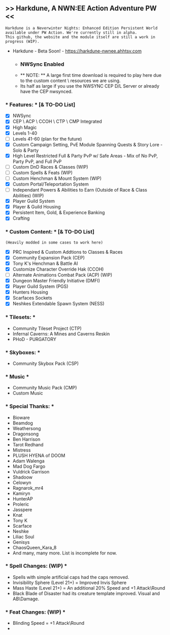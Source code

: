## >> Harkdune, A NWN:EE Action Adventure PW <<
    Harkdune is a Neverwinter Nights: Enhanced Edition Persistent World available under PW Action. We're currently still in alpha. 
	This github, the website and the module itself are still a work in progress (WIP).

- Harkdune - Beta Soon! - https://harkdune-nwnee.ahhtsv.com

	- ### NWSync Enabled 
	- ** NOTE: ** A large first time download is required to play here due to the 
	custom content \ resources we are using.
	- Its half as large if you use the NWSYNC CEP D/L Server or already have the CEP nwsynced.

### * Features: * [& TO-DO List]
- [x] NWSync
- [x] CEP \ ACP \ CCOH \ CTP \ CMP Integrated
- [x] High Magic
- [x] Levels 1-40 
- [ ] Levels 41-60 (plan for the future)
- [x] Custom Campaign Setting, PvE Module Spanning Quests & Story Lore - Solo & Party
- [x] High Level Restricted Full & Party PvP w/ Safe Areas - Mix of No PvP, Party PvP, and Full PvP
- [ ] Custom DnD Races & Classes (WIP)
- [ ] Custom Spells & Feats (WIP)
- [ ] Custom Henchman & Mount System (WIP)
- [x] Custom Portal/Teleportation System
- [ ] Independant Powers & Abilities to Earn (Outside of Race & Class Abilities) (WIP)
- [x] Player Guild System
- [x] Player & Guild Housing
- [x] Persistent Item, Gold, & Experience Banking 
- [x] Crafting

### * Custom Content: * [& TO-DO List]
	(Heavily modded in some cases to work here)
- [x] PRC Inspired & Custom Addtions to Classes & Races
- [x] Community Expansion Pack (CEP)
- [x] Tony K's Henchman & Battle AI
- [x] Customize Character Override Hak (CCOH)
- [ ] Alternate Animations Combat Pack (ACP) (WIP)
- [x] Dungeon Master Friendly Initiative (DMFI)
- [x] Player Guild System (PGS)
- [x] Hunters Housing
- [x] Scarfaces Sockets
- [x] Neshkes Extendable Spawn System (NESS)

### * Tilesets: *
- Community Tileset Project (CTP)
- Infernal Caverns: A Mines and Caverns Reskin
- PHoD - PURGATORY

### * Skyboxes: *
- Community Skybox Pack (CSP)

### * Music *
- Community Music Pack (CMP)
- Custom Music

### * Special Thanks: *
- Bioware
- Beamdog
- Weathersong
- Dragonsong
- Ben Harrison
- Tarot Redhand
- Mistress
- PLUSH HYENA of DOOM
- Adam Walenga
- Mad Dog Fargo
- Vuldrick Garrison
- Shadoow
- Celowyn
- Ragnarok_mr4
- Kamiryn
- HunterAP
- Proleric
- Jasspere
- Knat
- Tony K
- Scarface
- Neshke
- Liliac Soul
- Genisys
- ChaosQueen_Kara_8
- And many, many more. List is incomplete for now.

### * Spell Changes: (WIP) *
- Spells with simple artificial caps had the caps removed.
- Invisibility Sphere (Level 21+) = Improved Invis Sphere
- Mass Haste (Level 21+) = An additional 20% Speed and +1 Attack\Round
- Black Blade of Disaster had its creature template improved. Visual and AB\Damage.

### * Feat Changes: (WIP) *
- Blinding Speed = +1 Attack\Round
- 
